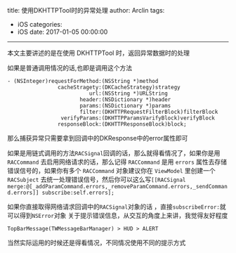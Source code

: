 title: 使用DKHTTPTool时的异常处理
author: Arclin
tags:
  - iOS
categories:
  - iOS
date: 2017-01-05 00:00:00
---
本文主要讲述的是在使用 DKHTTPTool 时，返回异常数据时的处理

<!-- more -->

如果是普通调用情况的话,也即是调用这个方法
```
- (NSInteger)requestForMethod:(NSString *)method
                cacheStragety:(DKCacheStrategy)strategy
                          url:(NSString *)URLString
                       header:(NSDictionary *)header
                       params:(NSDictionary *)params
                       filter:(DKHTTPRequestFilterBlock)filterBlock
                 verifyParams:(DKHTTPParamsVarifyBlock)verifyBlock
                responseBlock:(DKHTTPResponseBlock)block;
```

那么捕获异常只需要拿到回调中的DKResponse中的error属性即可

如果是用链式调用的方法`RACSignal`回调的话，那么就得看情况了，如果你是用 `RACCommand` 去启用网络请求的话，那么记得 `RACCommand` 是用 `errors` 属性去存储错误信号的，如果你有多个 `RACCommand` 对象建议你在 `ViewModel` 里创建一个 `RACSubject` 去统一处理错误信号，然后你可以这么写`[[RACSignal merge:@[_addParamCommand.errors,_removeParamCommand.errors,_sendCommand.errors]] subscribe:self.errors];`

如果你直接取得网络请求回调中的`RACSignal`对象的话 ，直接`subscribeError:`就可以得到`NSError`对象
关于提示错误信息，从交互的角度上来讲，我觉得友好程度

`TopBarMessage(TWMessageBarManager) > HUD > ALERT`

当然实际运用的时候还是得看情况，不同情况使用不同的提示方式